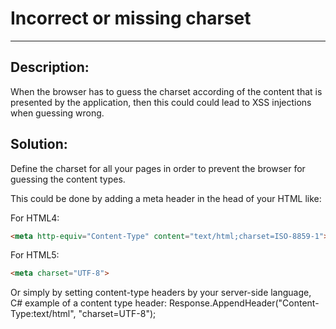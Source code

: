 # Incorrect or missing charset 
-------

## Description:

When the browser has to guess the charset according of the content that is presented by
the application, then this could could lead to XSS injections when guessing wrong.


## Solution:

Define the charset for all your pages in order to prevent the browser for guessing
the content types.

This could be done by adding a meta header in the head of your HTML like:

For HTML4:
```html
<meta http-equiv="Content-Type" content="text/html;charset=ISO-8859-1">
```
For HTML5:
```html
<meta charset="UTF-8">
```
Or simply by setting content-type headers by your server-side language,
C# example of a content type header:
Response.AppendHeader("Content-Type:text/html", "charset=UTF-8");
